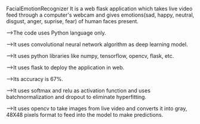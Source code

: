 
FacialEmotionRecognizer
It is a web flask application which takes live video feed through a computer's webcam and gives emotions(sad, happy, neutral, disgust, anger, suprise, fear) of human faces present.

-->The code uses Python language only.

-->It uses convolutional neural network algorithm as deep learning model.

-->It uses python libraries like numpy, tensorflow, opencv, flask, etc.

-->It uses flask to deploy the application in web.

-->Its accuracy is 67%.

-->It uses softmax and relu as activation function and uses batchnormalization and dropout to eliminate hyperfitting.

-->It uses opencv to take images from live video and converts it into gray, 48X48 pixels format to feed into the model to make predictions.
